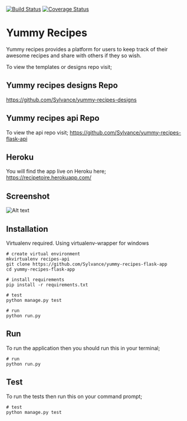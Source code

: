 [![Build Status](https://travis-ci.org/Sylvance/yummy-recipes-flask-app.svg?branch=master)](https://travis-ci.org/Sylvance/yummy-recipes-flask-app)
[![Coverage Status](https://coveralls.io/repos/github/Sylvance/yummy-recipes-flask-app/badge.svg?branch=develop)](https://coveralls.io/github/Sylvance/yummy-recipes-flask-app?branch=develop)

# Yummy Recipes
Yummy recipes provides a platform for users to keep track of their awesome recipes and share with others if they so wish.

To view the templates or designs repo visit;
## Yummy recipes designs Repo
https://github.com/Sylvance/yummy-recipes-designs

## Yummy recipes api Repo
To view the api repo visit;
https://github.com/Sylvance/yummy-recipes-flask-api

## Heroku
You will find the app live on Heroku here;
https://recipetoire.herokuapp.com/

## Screenshot
![Alt text](https://sylvance.github.io/yummy-recipes-flask-app/app/static/images/recipetoire.png?raw=true "Profile")

## Installation

Virtualenv required. Using virtualenv-wrapper for windows

```
# create virtual environment
mkvirtualenv recipes-api
git clone https://github.com/Sylvance/yummy-recipes-flask-app
cd yummy-recipes-flask-app

# install requirements
pip install -r requirements.txt

# test
python manage.py test

# run
python run.py

```

## Run
To run the application then you should run this in your terminal;

```
# run
python run.py
```

## Test
To run the tests then run this on your command prompt;

```
# test
python manage.py test
```
